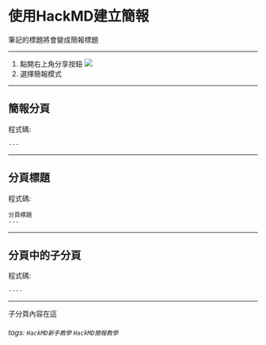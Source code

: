 使用HackMD建立簡報
===

筆記的標題將會變成簡報標題

---

1. 點開右上角分享按鈕
![](https://i.imgur.com/JSrlfYt.png)
2. 選擇簡報模式

---

簡報分頁
---
程式碼:
```MD
---
```

---

分頁標題
---
程式碼:
```MD
分頁標題
---
```

---

分頁中的子分頁
---
程式碼:
```MD
----
```

---- 

子分頁內容在這

###### tags: `HackMD新手教學` `HackMD簡報教學`

